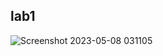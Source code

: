 ## lab1

![Screenshot 2023-05-08 031105](https://user-images.githubusercontent.com/78274961/236709560-a2ec362e-3755-47be-984a-469e76990773.png)

